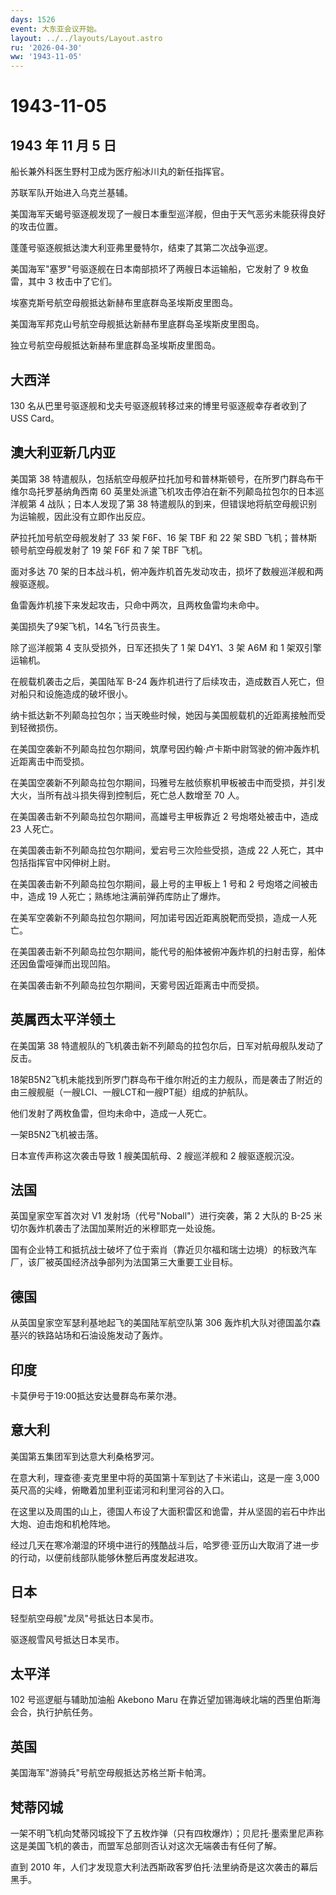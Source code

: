 ```yaml
---
days: 1526
event: 大东亚会议开始。
layout: ../../layouts/Layout.astro
ru: '2026-04-30'
ww: '1943-11-05'
---
```


# 1943-11-05

## 1943 年 11 月 5 日

船长兼外科医生野村卫成为医疗船冰川丸的新任指挥官。

苏联军队开始进入乌克兰基辅。

美国海军天蝎号驱逐舰发现了一艘日本重型巡洋舰，但由于天气恶劣未能获得良好的攻击位置。

蓬蓬号驱逐舰抵达澳大利亚弗里曼特尔，结束了其第二次战争巡逻。

美国海军"塞罗"号驱逐舰在日本南部损坏了两艘日本运输船，它发射了 9
枚鱼雷，其中 3 枚击中了它们。

埃塞克斯号航空母舰抵达新赫布里底群岛圣埃斯皮里图岛。

美国海军邦克山号航空母舰抵达新赫布里底群岛圣埃斯皮里图岛。

独立号航空母舰抵达新赫布里底群岛圣埃斯皮里图岛。

## 大西洋

130 名从巴里号驱逐舰和戈夫号驱逐舰转移过来的博里号驱逐舰幸存者收到了 USS
Card。

## 澳大利亚新几内亚

美国第 38
特遣舰队，包括航空母舰萨拉托加号和普林斯顿号，在所罗门群岛布干维尔岛托罗基纳角西南
60 英里处派遣飞机攻击停泊在新不列颠岛拉包尔的日本巡洋舰第 4
战队；日本人发现了第 38
特遣舰队的到来，但错误地将航空母舰识别为运输舰，因此没有立即作出反应。

萨拉托加号航空母舰发射了 33 架 F6F、16 架 TBF 和 22 架 SBD
飞机；普林斯顿号航空母舰发射了 19 架 F6F 和 7 架 TBF 飞机。

面对多达 70
架的日本战斗机，俯冲轰炸机首先发动攻击，损坏了数艘巡洋舰和两艘驱逐舰。

鱼雷轰炸机接下来发起攻击，只命中两次，且两枚鱼雷均未命中。

美国损失了9架飞机，14名飞行员丧生。

除了巡洋舰第 4 支队受损外，日军还损失了 1 架 D4Y1、3 架 A6M 和 1
架双引擎运输机。

在舰载机袭击之后，美国陆军 B-24
轰炸机进行了后续攻击，造成数百人死亡，但对船只和设施造成的破坏很小。

纳卡抵达新不列颠岛拉包尔；当天晚些时候，她因与美国舰载机的近距离接触而受到轻微损伤。

在美国空袭新不列颠岛拉包尔期间，筑摩号因约翰·卢卡斯中尉驾驶的俯冲轰炸机近距离击中而受损。

在美国空袭新不列颠岛拉包尔期间，玛雅号左舷侦察机甲板被击中而受损，并引发大火，当所有战斗损失得到控制后，死亡总人数增至
70 人。

在美国袭击新不列颠岛拉包尔期间，高雄号主甲板靠近 2 号炮塔处被击中，造成
23 人死亡。

在美国袭击新不列颠岛拉包尔期间，爱宕号三次险些受损，造成 22
人死亡，其中包括指挥官中冈伸树上尉。

在美国袭击新不列颠岛拉包尔期间，最上号的主甲板上 1 号和 2
号炮塔之间被击中，造成 19 人死亡；熟练地注满前弹药库防止了爆炸。

在美军空袭新不列颠岛拉包尔期间，阿加诺号因近距离脱靶而受损，造成一人死亡。

在美国袭击新不列颠岛拉包尔期间，能代号的船体被俯冲轰炸机的扫射击穿，船体还因鱼雷哑弹而出现凹陷。

在美国袭击新不列颠岛拉包尔期间，天雾号因近距离击中而受损。

## 英属西太平洋领土

在美国第 38
特遣舰队的飞机袭击新不列颠岛的拉包尔后，日军对航母舰队发动了反击。

18架B5N2飞机未能找到所罗门群岛布干维尔附近的主力舰队，而是袭击了附近的由三艘舰艇（一艘LCI、一艘LCT和一艘PT艇）组成的护航队。

他们发射了两枚鱼雷，但均未命中，造成一人死亡。

一架B5N2飞机被击落。

日本宣传声称这次袭击导致 1 艘美国航母、2 艘巡洋舰和 2 艘驱逐舰沉没。

## 法国

英国皇家空军首次对 V1 发射场（代号"Noball"）进行突袭，第 2 大队的 B-25
米切尔轰炸机袭击了法国加莱附近的米穆耶克一处设施。

国有企业特工和抵抗战士破坏了位于索肖（靠近贝尔福和瑞士边境）的标致汽车厂，该厂被英国经济战争部列为法国第三大重要工业目标。

## 德国

从英国皇家空军瑟利基地起飞的美国陆军航空队第 306
轰炸机大队对德国盖尔森基兴的铁路站场和石油设施发动了轰炸。

## 印度

卡莫伊号于19:00抵达安达曼群岛布莱尔港。

## 意大利

美国第五集团军到达意大利桑格罗河。

在意大利，理查德·麦克里里中将的英国第十军到达了卡米诺山，这是一座 3,000
英尺高的尖峰，俯瞰着加里利亚诺河和利里河谷的入口。

在这里以及周围的山上，德国人布设了大面积雷区和诡雷，并从坚固的岩石中炸出大炮、迫击炮和机枪阵地。

经过几天在寒冷潮湿的环境中进行的残酷战斗后，哈罗德·亚历山大取消了进一步的行动，以便前线部队能够休整后再度发起进攻。

## 日本

轻型航空母舰"龙凤"号抵达日本吴市。

驱逐舰雪风号抵达日本吴市。

## 太平洋

102 号巡逻艇与辅助加油船 Akebono Maru
在靠近望加锡海峡北端的西里伯斯海会合，执行护航任务。

## 英国

美国海军"游骑兵"号航空母舰抵达苏格兰斯卡帕湾。

## 梵蒂冈城

一架不明飞机向梵蒂冈城投下了五枚炸弹（只有四枚爆炸）；贝尼托·墨索里尼声称这是美国飞机的袭击，而盟军总部则否认对这次无端袭击有任何了解。

直到 2010
年，人们才发现意大利法西斯政客罗伯托·法里纳奇是这次袭击的幕后黑手。